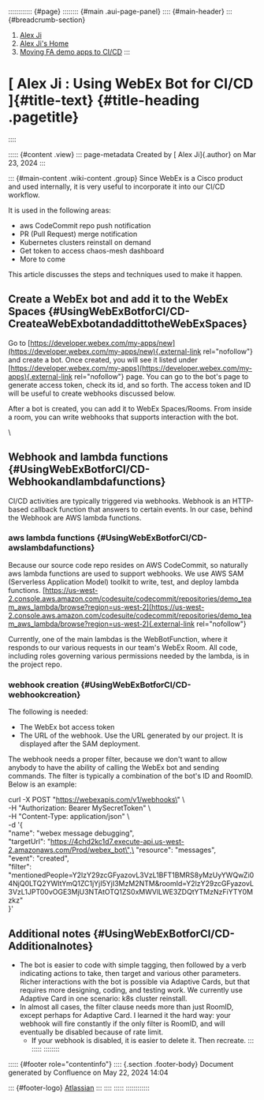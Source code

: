 :::::::::::: {#page}
:::::::: {#main .aui-page-panel}
:::: {#main-header}
::: {#breadcrumb-section}
1.  [Alex Ji](index.html)
2.  [Alex Ji's Home](377815074.html)
3.  [Moving FA demo apps to CI/CD](378603116.html)
:::

# [ Alex Ji : Using WebEx Bot for CI/CD ]{#title-text} {#title-heading .pagetitle}
::::

::::: {#content .view}
::: page-metadata
Created by [ Alex Ji]{.author} on Mar 23, 2024
:::

::: {#main-content .wiki-content .group}
Since WebEx is a Cisco product and used internally, it is very useful to
incorporate it into our CI/CD workflow.

It is used in the following areas:

-   aws CodeCommit repo push notification
-   PR (Pull Request) merge notification
-   Kubernetes clusters reinstall on demand
-   Get token to access chaos-mesh dashboard
-   More to come

This article discusses the steps and techniques used to make it happen.

## Create a WebEx bot and add it to the WebEx Spaces {#UsingWebExBotforCI/CD-CreateaWebExbotandaddittotheWebExSpaces}

Go to
[https://developer.webex.com/my-apps/new](https://developer.webex.com/my-apps/new){.external-link
rel="nofollow"} and create a bot. Once created, you will see it listed
under
[https://developer.webex.com/my-apps](https://developer.webex.com/my-apps){.external-link
rel="nofollow"} page. You can go to the bot\'s page to generate access
token, check its id, and so forth. The access token and ID will be
useful to create webhooks discussed below.

After a bot is created, you can add it to WebEx Spaces/Rooms. From
inside a room, you can write webhooks that supports interaction with the
bot.

\

## Webhook and lambda functions {#UsingWebExBotforCI/CD-Webhookandlambdafunctions}

CI/CD activities are typically triggered via webhooks. Webhook is an
HTTP-based callback function that answers to certain events. In our
case, behind the Webhook are AWS lambda functions.

### aws lambda functions {#UsingWebExBotforCI/CD-awslambdafunctions}

Because our source code repo resides on AWS CodeCommit, so naturally aws
lambda functions are used to support webhooks. We use AWS SAM
(Serverless Application Model) toolkit to write, test, and deploy lambda
functions.
[https://us-west-2.console.aws.amazon.com/codesuite/codecommit/repositories/demo_team_aws_lambda/browse?region=us-west-2](https://us-west-2.console.aws.amazon.com/codesuite/codecommit/repositories/demo_team_aws_lambda/browse?region=us-west-2){.external-link
rel="nofollow"}

Currently, one of the main lambdas is the WebBotFunction, where it
responds to our various requests in our team\'s WebEx Room. All code,
including roles governing various permissions needed by the lambda, is
in the project repo.

### webhook creation {#UsingWebExBotforCI/CD-webhookcreation}

The following is needed:

-   The WebEx bot access token
-   The URL of the webhook. Use the URL generated by our project. It is
    displayed after the SAM deployment.

The webhook needs a proper filter, because we don\'t want to allow
anybody to have the ability of calling the WebEx bot and sending
commands. The filter is typically a combination of the bot\'s ID and
RoomID. Below is an example:

curl -X POST \"https://webexapis.com/v1/webhooks\" \\\
-H \"Authorization: Bearer MySecretToken\" \\\
-H \"Content-Type: application/json\" \\\
-d \'{\
\"name\": \"webex message debugging\",\
\"targetUrl\":
\"https://4chd2kc1d7.execute-api.us-west-2.amazonaws.com/Prod/webex_bot\",\
\"resource\": \"messages\",\
\"event\": \"created\",\
\"filter\":
\"mentionedPeople=Y2lzY29zcGFyazovL3VzL1BFT1BMRS8yMzUyYWQwZi04NjQ0LTQ2YWItYmQ1ZC1jYjI5YjI3MzM2NTM&roomId=Y2lzY29zcGFyazovL3VzL1JPT00vOGE3MjU3NTAtOTQ1ZS0xMWVlLWE3ZDQtYTMzNzFiYTY0Mzkz\"\
}\'

## Additional notes {#UsingWebExBotforCI/CD-Additionalnotes}

-   The bot is easier to code with simple tagging, then followed by a
    verb indicating actions to take, then target and various other
    parameters. Richer interactions with the bot is possible via
    Adaptive Cards, but that requires more designing, coding, and
    testing work. We currently use Adaptive Card in one scenario: k8s
    cluster reinstall.
-   In almost all cases, the filter clause needs more than just RoomID,
    except perhaps for Adaptive Card. I learned it the hard way: your
    webhook will fire constantly if the only filter is RoomID, and will
    eventually be disabled because of rate limit.
    -   If your webhook is disabled, it is easier to delete it. Then
        recreate.
:::
:::::
::::::::

::::: {#footer role="contentinfo"}
:::: {.section .footer-body}
Document generated by Confluence on May 22, 2024 14:04

::: {#footer-logo}
[Atlassian](https://www.atlassian.com/)
:::
::::
:::::
::::::::::::
